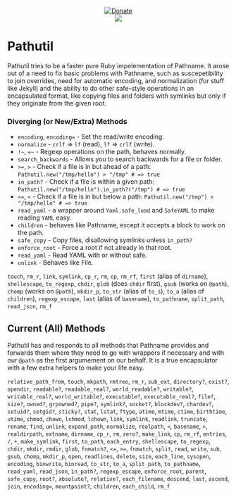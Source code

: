 <p align=center>
  <a href=https://goo.gl/BhrgjW>
    <img src=https://envygeeks.io/badges/paypal-large_1.png alt=Donate>
  </a>
  <br>
  <a href=https://travis-ci.org/envygeeks/pathutil>
    <img src="https://travis-ci.org/envygeeks/pathutil.svg?branch=master">
  </a>
</div>

# Pathutil

Pathutil tries to be a faster pure Ruby impelementation of Pathname.  It
arose out of a need to fix basic problems with Pathname, such as suscepetibility
to join overrides, need for automatic encoding, and normalization (for stuff
like Jekyll) and the ability to do other safe-style operations in an
encapsulated format, like copying files and folders with symlinks
but only if they originate from the given root.

### Diverging (or New/Extra) Methods

- `encoding`, `encoding=` - Set the read/write encoding.
- `normalize` - `crlf` => `lf` (read), `lf` => `crlf` (write).
- `!~`, `=~` - Regexp operations on the path, behaves normally.
- `search_backwards` - Allows you to search backwards for a file or folder.
- `>=`, `>` - Check if a file is in but ahead of a path: `Pathutil.new("/tmp/hello") > "/tmp" # => true`
- `in_path?` - Check if a file is within a given path: `Pathutil.new("/tmp/hello").in_path?("/tmp") # => true`
- `<=`, `<` - Check if a file is in but below a path: `Pathutil.new("/tmp") < "/tmp/hello" # => true`
- `read_yaml` - a wrapper around `Yaml.safe_load` and `SafeYAML` to make reading `YAML` easy.
- `children` - behaves like Pathname, except it accepts a block to work on the path.
- `safe_copy` - Copy files, disallowing symlinks unless `in_path?`
- `enforce_root` - Force a root if not already in that root.
- `read_yaml` - Read YAML with or without safe.
- `unlink` - Behaves like File.

`touch`, `rm_r`, `link`, `symlink`, `cp_r`, `rm`, `cp`, `rm_rf`, `first` (alias of `dirname`), `shellescape`, `to_regexp`, `chdir`, `glob` (does `chdir` first), `gsub` (works on `@path`), `chomp` (works on `@path`), `mkdir_p`, `to_str` (alias of `to_s`), `to_a` (alias of `children`), `regexp_escape`, `last` (alias of `basename`), `to_pathname`, `split_path`, `read_json`, `rm_f`

## Current (All) Methods

Pathutil has and responds to all methods that Pathname provides and forwards
them where they need to go with wrappers if necessary and with our `@path` as
the first argumement on our behalf.  It is a true encapsulator with a few
extra helpers to make your life easy.

`relative_path_from`, `touch`, `mkpath`, `rmtree`, `rm_r`, `sub_ext`, `directory?`, `exist?`, `opendir`, `readable?`, `readable_real?`, `world_readable?`, `writable?`, `writable_real?`, `world_writable?`, `executable?`, `executable_real?`, `file?`, `size?`, `owned?`, `grpowned?`, `pipe?`, `symlink?`, `socket?`, `blockdev?`, `chardev?`, `setuid?`, `setgid?`, `sticky?`, `stat`, `lstat`, `ftype`, `atime`, `mtime`, `ctime`, `birthtime`, `utime`, `chmod`, `chown`, `lchmod`, `lchown`, `link`, `symlink`, `readlink`, `truncate`, `rename`, `find`, `unlink`, `expand_path`, `normalize`, `realpath`, `<`, `basename`, `>`, `realdirpath`, `extname`, `dirname`, `cp_r`, `rm`, `zero?`, `make_link`, `cp`, `rm_rf`, `entries`, `/`, `+`, `make_symlink`, `first`, `to_path`, `each_entry`, `shellescape`, `to_regexp`, `chdir`, `mkdir`, `rmdir`, `glob`, `fnmatch?`, `<=`, `>=`, `fnmatch`, `split`, `read`, `write`, `sub`, `gsub`, `chomp`, `mkdir_p`, `open`, `readlines`, `delete`, `size`, `each_line`, `sysopen`, `encoding`, `binwrite`, `binread`, `to_str`, `to_a`, `split_path`, `to_pathname`, `read_yaml`, `read_json`, `in_path?`, `regexp_escape`, `enforce_root`, `parent`, `safe_copy`, `root?`, `absolute?`, `relative?`, `each_filename`, `descend`, `last`, `ascend`, `join`, `encoding=`, `mountpoint?`, `children`, `each_child`, `rm_f`
